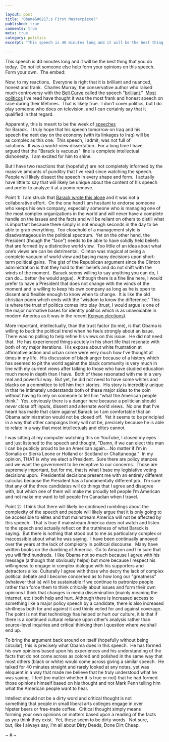 ```yaml
---

layout: post
title: "Obama&#8217;s First Masterpiece?"
published: true
comments: true
meta: true
category: politics
excerpt: "This speech is 40 minutes long and it will be the best thing that you do today.  Do not let someone else help form your opinions on this speech.  Form your own.  The embed:"

---
```


This speech is 40 minutes long and it will be the best thing that you do today.  Do not let someone else help form your opinions on this speech.  Form your own.  The embed:

[][1][][1][][1][][1][][1] 
Now, to my reactions.  Everyone is right that it is brilliant and nuanced, honest and frank.  Charles Murray, the conservative author who raised much controversy with the [Bell Curve][2] called the speech "[brilliant][3]."  [Most politicos][4] I’ve read have thought it was the most frank and honest speech on race during their lifetimes.  That is likely true.  I don’t cover politics, but I do play someone who does on television, and I can certainly say that it qualified in that regard.

Apparently, this is meant to be the week of [speeches][5]  
for Barack.  I truly hope that his speech tomorrow on Iraq and his  
speech the next day on the economy (with its linkages to Iraq) will be  
as complex as this one.  This speech, I admit, was not full of  
solutions.  It was a world-view dissertation.  For a long time I have  
argued that the "Barack is vacuous"  line is complete intellectual  
dishonesty.  I am excited for him to shine.  

But I have two reactions that (hopefully) are not completely informed by the massive amounts of punditry that I’ve read since watching the speech.  People will likely dissect the speech in every shape and form.  I actually have little to say that will likely be unique about the content of his speech and prefer to analyze it at a pomo remove.  

Point 1:  I am struck that [Barack wrote this alone][6] and it was not a collaborative effort.  On the one hand I am hesitant to endorse someone who keeps his own company, especially someone who is managing one of the most complex organizations in the world and will never have a complete handle on the issues and the facts and will be reliant on others to distill what is important because there simply is not enough seconds in the day to be able to grab everything.  Too closehold of a management style is disadvantageous in the political spectrum.  Yet on the other hand, the President (though the "face") needs to be able to have solidly held beliefs that are formed by a distinctive world view.  Too little of an idea about what one’s views are can be detrimental.  Clinton was magical at being a complete vacuum of world view and basing many decisions upon short-term political gains.  The gist of the Republican argument since the Clinton administration is that they hold to their beliefs and do not shift with the winds of the moment.  Barack seems willing to say anything you can do, I can do….better (he would argue).  Although there is a fine line here, I would prefer to have a President that does not change with the winds of the moment and is willing to keep his own company as long as he is open to dissent and flexible enough to know when to change.  It is like the old christian poem which ends with the "wisdom to know the difference." This is where the trust of politics comes into play (trust, I would argue is one of the major normative bases for identity politics which is as unavoidable in modern America as it was in the recent [Kenyan elections][7]).   

More important, intellectually, than the trust factor (to me), is that Obama is willing to buck the political trend when he feels strongly about an issue.  There was no polling to help refine his views on this issue.  He did not need that.  He has experienced things acutely in his short life that resonate with both of my major iterations.  His expose about white frustration at affirmative action and urban crime were very much how I’ve thought at times in my life.  His discussion of black anger because of a history which has seemed to pit the world against the black community is very much in line with my current views after talking to those who have studied education much more in depth than I have.  Both of these resonated with me in a very real and powerful way.  But yet, he did not need to have some whites and blacks on a committee to tell him their stories.  His story is incredibly unique in that he intimately understands both of these major sides to the coin without having to rely on someone to tell him "what the American people think."  Yes, obviously there is a danger here because a politician should *never* close off inputs, dissent and alternate world views.  No one that I’ve heard has made that claim against Barack so I am comfortable that an Obama administration would not be closed off.  Yet it seems to be principled in a way that other campaigns likely will not be, precisely because he is able to relate in a way that most intellectuals and elites cannot.  

I was sitting at my computer watching this on YouTube, I closed my eyes and just listened to the speech and thought, "Damn, if we can elect this man I can be publicly proud to be an American again….No matter if I’m in Somalia or Sierra Leone or Holland or Scotland or Chattanooga."  In my opinion, THAT is why we elect a President.  Sure there are policy stances and we want the government to be receptive to our concerns.  Those are supremely important, but for me, that is what I base my legislative voting decisions upon.  Presidential decisions present me with an entirely different calculus because the President has a fundamentally different job.  I’m sure that any of the three candidates will do things that I agree and disagree with, but which one of them will make me proudly tell people I’m American and not make me want to tell people I’m Canadian when I travel.

Point 2:  I think that there will likely be continued rumblings about the complexity of the speech and people will likely argue that it is only going to be accessible to elites and that mainstream America will not be affected by this speech.  That is true if mainstream America does not watch and listen to the speech and actually reflect on the truthiness of what Barack is saying.  But there is nothing that stood out to me as particularly complex or inaccessible about what he was saying.  I have been continually annoyed over the years at the lack of complexity in political discourse.  Many have written books on the dumbing of America.  Go to Amazon and I’m sure that you will find hundreds.  I like Obama not so much because I agree with his message (although that obviously helps) but more because I respect his willingness to engage in complex dialogue with his supporters and detractors alike. Culturally I agree with those who decry the lack of complex political debate and I become concerned as to how long our "greatness" (whatever that is) will be sustainable if we continue to patronize people rather than force them to think critically about issues and form their own opinions.I think that changes in media dissemination (mainly meaning the internet, etc.) both help and hurt. Although there is increased access to something like a major policy speech by a candidate, there is also increased shrillness both for and against it and thinly veiled for and against coverage. The point is not that technology has helped or hurt our culture, it is that if there is a continued cultural reliance upon other’s analysis rather than source-level inquiries and critical thinking then I question where we shall end up.  

To bring the argument back around on itself (hopefully without being circular), this is precisely what Obama does in this speech.  He has formed his own opinions based upon his experiences and his understanding of the facts that do not come across as colored and polished in the same way that most others (black or white) would come across giving a similar speech.  He talked for 40 minutes straight and rarely looked at any notes, yet was eloquent in a way that made me believe that he truly understood what he was saying.  I feel (no matter whether it is true or not) that he had formed those opinions himself based on his thought and not Mark Penn telling him what the American people want to hear.  

Intellect should not be a dirty word and critical thought is not  
something that people in small liberal arts colleges engage in over  
hipster beers or free-trade coffee.  Critical thought simply means  
forming your own opinions on matters based upon a reading of the facts  
as you think they exist.  Yet, these seem to be dirty words.  Not sure,  
but, like I always say, I’m all about Dirty Deeds, Done Dirt Cheap.  

~ # ~

 [1]: http://www.youtube.com/v/pWe7wTVbLUU&hl=en "Click here to block this object with Adblock Plus"
 [2]: http://www.amazon.com/Bell-Curve-Intelligence-Structure-Paperbacks/dp/0684824299/ref=pd_bbs_sr_1?ie=UTF8&s=books&qid=1205868373&sr=8-1
 [3]: http://corner.nationalreview.com/post/?q=MjI3MWMyOGFkNmQ2MGFjNzRhYzYwMGVhZWJhMjcyOGM=
 [4]: http://time-blog.com/real_clear_politics/2008/03/speech_reax.html
 [5]: http://www.politico.com/blogs/bensmith/0308/Moving_on_from_race.html
 [6]: http://marcambinder.theatlantic.com/cgi-bin/mt/mt-tb.cgi/20061
 [7]: http://www.nytimes.com/2007/12/23/magazine/23kenya-t.html?ex=1356066000&en=c558476ab344449e&ei=5124&partner=permalink&exprod=permalink